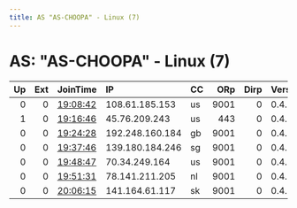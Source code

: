 ```yaml
---
title: AS "AS-CHOOPA" - Linux (7)
---
```


# AS: "AS-CHOOPA" - Linux (7)

|   Up |   Ext | JoinTime                                                                                              | IP              | CC   |   ORp |   Dirp | Version   | Contact   | Nickname     |   eFamMembers |
|-----:|------:|:------------------------------------------------------------------------------------------------------|:----------------|:-----|------:|-------:|:----------|:----------|:-------------|--------------:|
|    0 |     0 | [19:08:42](https://nusenu.github.io/OrNetStats/w/relay/54F2B9F2D525EB84F9251CB1FAF9F6686BF33C83.html) | 108.61.185.153  | us   |  9001 |      0 | 0.4.6.9   | None      | Unnamed      |             1 |
|    1 |     0 | [19:16:46](https://nusenu.github.io/OrNetStats/w/relay/FF24531FC7DB2BC5691E9F9026E6DCDAE96A16C0.html) | 45.76.209.243   | us   |   443 |      0 | 0.4.6.9   | None      | MopeRelayTY1 |             1 |
|    0 |     0 | [19:24:28](https://nusenu.github.io/OrNetStats/w/relay/C5B14794C56FC1645B1E767E3385392FEB48DF26.html) | 192.248.160.184 | gb   |  9001 |      0 | 0.4.6.9   | None      | Unnamed      |             1 |
|    0 |     0 | [19:37:46](https://nusenu.github.io/OrNetStats/w/relay/F0BC49DD70A231AB65ADE7F631007B393894A2B3.html) | 139.180.184.246 | sg   |  9001 |      0 | 0.4.6.9   | None      | Unnamed      |             1 |
|    0 |     0 | [19:48:47](https://nusenu.github.io/OrNetStats/w/relay/C25B5FB6D878C961E03BBBBAD440FDC54CC9238C.html) | 70.34.249.164   | us   |  9001 |      0 | 0.4.6.9   | None      | Unnamed      |             1 |
|    0 |     0 | [19:51:31](https://nusenu.github.io/OrNetStats/w/relay/AE9F3337CB6837AAAA3CABC012A343FC9B33F623.html) | 78.141.211.205  | nl   |  9001 |      0 | 0.4.6.9   | None      | Unnamed      |             1 |
|    0 |     0 | [20:06:15](https://nusenu.github.io/OrNetStats/w/relay/64E3C3F4C5754A2B29F2A18B53D996A76016D4BB.html) | 141.164.61.117  | sk   |  9001 |      0 | 0.4.6.9   | None      | Unnamed      |             1 |
